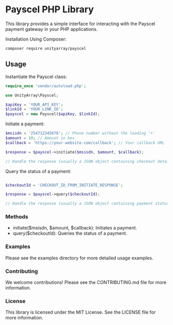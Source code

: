 # Payscel PHP Library

This library provides a simple interface for interacting with the Payscel payment gateway in your PHP applications.

Installation
Using Composer:

```
composer require unityarray/payscel
```
## Usage
Instantiate the Payscel class:
```php
require_once 'vendor/autoload.php';

use UnityArray\Payscel;

$apiKey = 'YOUR_API_KEY';
$linkId = 'YOUR_LINK_ID';
$payscel = new Payscel($apiKey, $linkId);

```

Initiate a payment:

```php
$msisdn = '254712345678'; // Phone number without the leading '+'
$amount = 10; // Amount in kes
$callback = 'https://your-website.com/callback'; // Your callback URL

$response = $payscel->initiate($msisdn, $amount, $callback);

// Handle the response (usually a JSON object containing checkout details)
```

Query the status of a payment:

```php

$checkoutId = 'CHECKOUT_ID_FROM_INITIATE_RESPONSE';

$response = $payscel->query($checkoutId);

// Handle the response (usually a JSON object containing payment status)
```
### Methods
- initiate($msisdn, $amount, $callback): Initiates a payment.
- query($checkoutId): Queries the status of a payment.

### Examples
Please see the examples directory for more detailed usage examples.

### Contributing
We welcome contributions! Please see the CONTRIBUTING.md file for more information.

### License
This library is licensed under the MIT License. See the LICENSE file for more information.